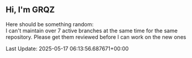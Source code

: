 ## Hi, I'm GRQZ
Here should be something random:  
I can't maintain over 7 active branches at the same time for the same repository.
Please get them reviewed before I can work on the new ones

Last Update: 2025-05-17 06:13:56.687671+00:00
